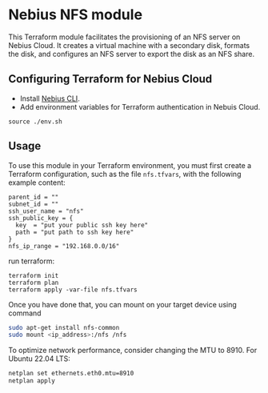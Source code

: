 # Nebius NFS module

This Terraform module facilitates the provisioning of an NFS server on Nebius Cloud. It creates a virtual machine with a secondary disk, formats the disk, and configures an NFS server to export the disk as an NFS share.

## Configuring Terraform for Nebius Cloud

- Install [Nebius CLI](https://docs.nebius.com/cli/install/).
- Add environment variables for Terraform authentication in Nebuis Cloud.

```
source ./env.sh
```

## Usage

To use this module in your Terraform environment, you must first create a Terraform configuration, such as the file `nfs.tfvars`, with the following example content:

```hcl
parent_id = ""
subnet_id = ""
ssh_user_name = "nfs"
ssh_public_key = {
  key  = "put your public ssh key here"
  path = "put path to ssh key here"
}
nfs_ip_range = "192.168.0.0/16"
```

run terraform:

```
terraform init
terraform plan
terraform apply -var-file nfs.tfvars
```

Once you have done that, you can mount on your target device using command 
```bash
sudo apt-get install nfs-common
sudo mount <ip_address>:/nfs /nfs
```

To optimize network performance, consider changing the  MTU to 8910. For Ubuntu 22.04 LTS:
```bash
netplan set ethernets.eth0.mtu=8910
netplan apply
```